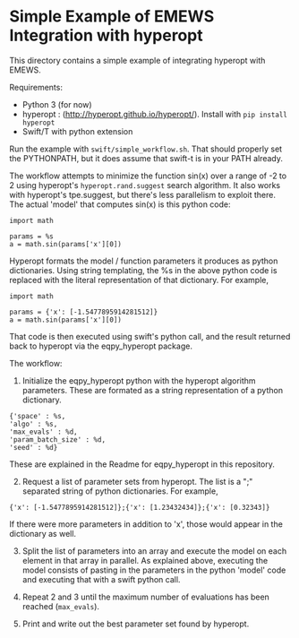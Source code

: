 # Simple Example of EMEWS Integration with hyperopt #

This directory contains a simple example of integrating hyperopt with
EMEWS.

Requirements:

* Python 3 (for now)
* hyperopt : (http://hyperopt.github.io/hyperopt/). Install with
`pip install hyperopt`
* Swift/T with python extension

Run the example with `swift/simple_workflow.sh`. That should properly set the
PYTHONPATH, but it does assume that swift-t is in your PATH already.

The workflow attempts to minimize the function sin(x) over a range of -2 to 2
using hyperopt's `hyperopt.rand.suggest` search algorithm. It also works with
hyperopt's tpe.suggest, but there's less parallelism to exploit there. The
actual 'model' that computes sin(x) is this python code:

```
import math

params = %s
a = math.sin(params['x'][0])
```

Hyperopt formats the model / function parameters it produces as python
dictionaries. Using string templating, the %s in the above python code
is replaced with the literal representation of that dictionary. For example,

```
import math

params = {'x': [-1.5477895914281512]}
a = math.sin(params['x'][0])
```

That code is then executed using swift's python call, and the result
returned back to hyperopt via the eqpy_hyperopt package.

The workflow:

1. Initialize the eqpy_hyperopt python with the hyperopt algorithm parameters.
These are formated as a string representation of a python dictionary.
```
{'space' : %s,
'algo' : %s,
'max_evals' : %d,
'param_batch_size' : %d,
'seed' : %d}
```
These are explained in the Readme for eqpy_hyperopt in this repository.

2. Request a list of parameter sets from hyperopt. The list is a ";" separated
string of python dictionaries. For example,
```
{'x': [-1.5477895914281512]};{'x': [1.23432434]};{'x': [0.32343]}
```
If there were more parameters in addition to 'x', those would appear in the
dictionary as well.

3. Split the list of parameters into an array and execute the model on
each element in that array in parallel. As explained above, executing the model consists
of pasting in the parameters in the python 'model' code and executing that
with a swift python call.

4. Repeat 2 and 3 until the maximum number of evaluations has been reached
(`max_evals`).

5. Print and write out the best parameter set found by hyperopt.
